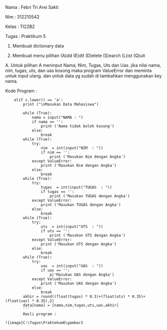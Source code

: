 Nama  : Febri Tri Arei Sakti

Nim   : 312210542

Kelas : TI22B2

Tugas : Praktikum 5


1. Membuat dictionary data

2. Membuat menu pilihan (A)dd (E)dit (D)elete (S)earch (L)ist (Q)uit

A. Untuk pilihan A meninput Nama, Nim, Tugas, Uts dan Uas. jika nilai nama, nim, tugas, uts, dan uas kosong maka program ValueError dan meminta untuk input ulang. dan untuk data yg sudah di tambahkan menggunakan key nama.

Kode Program :

```
    elif c.lower() == 'a':
        print ("\nMasukan Data Mahasiswa")

        while (True):
            nama = input("NAMA : ")
            if nama == '':
                print ('Nama tidak boleh kosong')
            else:
                break
        while (True):
            try:
                nim  = int(input("NIM  : "))
                if nim == '':
                    print ('Masukan Nim dengan Angka')
            except ValueError:
                print ('Masukan Nim dengan Angka')
            else:
                break
        while (True):
            try:
                tugas  = int(input("TUGAS  : "))
                if tugas == '':
                    print ('Masukan TUGAS dengan Angka')
            except ValueError:
                print ('Masukan TUGAS dengan Angka')
            else:
                break
        while (True):
            try:
                uts  = int(input("UTS  : "))
                if uts == '':
                    print ('Masukan UTS dengan Angka')
            except ValueError:
                print ('Masukan UTS dengan Angka')
            else:
                break
        while (True):
            try:
                uas  = int(input("UAS  : "))
                if uas == '':
                    p('Masukan UAS dengan Angka')
            except ValueError:
                print ('Masukan UAS dengan Angka')
            else:
                break
        akhir = round((float(tugas) * 0.3)+(float(uts) * 0.35)+(float(uas) * 0.35),2)
        data[nama] = [nama,nim,tugas,uts,uas,akhir]
        ```
        Hasli program :

![image]C:\Tugas\Praktekum6\gambar2
